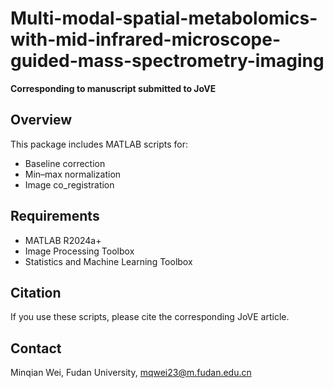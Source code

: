 # Multi-modal-spatial-metabolomics-with-mid-infrared-microscope-guided-mass-spectrometry-imaging
**Corresponding to manuscript submitted to JoVE**

## Overview
This package includes MATLAB scripts for:
- Baseline correction
- Min–max normalization
- Image co_registration

## Requirements
- MATLAB R2024a+
- Image Processing Toolbox
- Statistics and Machine Learning Toolbox

## Citation
If you use these scripts, please cite the corresponding JoVE article.

## Contact
Minqian Wei, Fudan University, mqwei23@m.fudan.edu.cn

